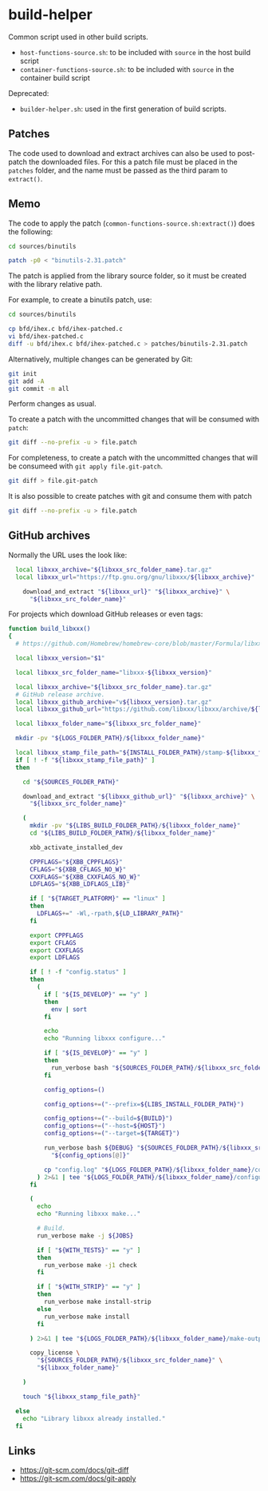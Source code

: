# build-helper

Common script used in other build scripts.

- `host-functions-source.sh`: to be included with `source` in the host build script
- `container-functions-source.sh`: to be included with `source` in the container build script

Deprecated:

- `builder-helper.sh`: used in the first generation of build scripts.

## Patches

The code used to download and extract archives can also be used
to post-patch the downloaded files. For this a patch file must be
placed in the `patches` folder, and the name must be passed as the
third param to `extract()`.

## Memo

The code to apply the patch (`common-functions-source.sh:extract()`) does
the following:

```sh
cd sources/binutils

patch -p0 < "binutils-2.31.patch"
```

The patch is applied from the library source folder, so it must be created
with the library relative path.

For example, to create a binutils patch, use:

```sh
cd sources/binutils

cp bfd/ihex.c bfd/ihex-patched.c
vi bfd/ihex-patched.c
diff -u bfd/ihex.c bfd/ihex-patched.c > patches/binutils-2.31.patch
```

Alternatively, multiple changes can be generated by Git:

```sh
git init
git add -A
git commit -m all
```

Perform changes as usual.

To create a patch with the uncommitted changes that will be consumed
with `patch`:

```sh
git diff --no-prefix -u > file.patch
```

For completeness, to create a patch with the uncommitted changes that
will be consumeed with `git apply file.git-patch`.

```sh
git diff > file.git-patch
```

It is also possible to create patches with git and consume them with patch

```sh
git diff --no-prefix -u > file.patch
```

## GitHub archives

Normally the URL uses the  look like:

```sh
  local libxxx_archive="${libxxx_src_folder_name}.tar.gz"
  local libxxx_url="https://ftp.gnu.org/gnu/libxxx/${libxxx_archive}"

    download_and_extract "${libxxx_url}" "${libxxx_archive}" \
      "${libxxx_src_folder_name}"

```

For projects which download GitHub releases or even tags:

```sh
function build_libxxx()
{
  # https://github.com/Homebrew/homebrew-core/blob/master/Formula/libxxx.rb

  local libxxx_version="$1"

  local libxxx_src_folder_name="libxxx-${libxxx_version}"

  local libxxx_archive="${libxxx_src_folder_name}.tar.gz"
  # GitHub release archive.
  local libxxx_github_archive="v${libxxx_version}.tar.gz"
  local libxxx_github_url="https://github.com/libxxx/libxxx/archive/${libxxx_github_archive}"

  local libxxx_folder_name="${libxxx_src_folder_name}"

  mkdir -pv "${LOGS_FOLDER_PATH}/${libxxx_folder_name}"

  local libxxx_stamp_file_path="${INSTALL_FOLDER_PATH}/stamp-${libxxx_folder_name}-installed"
  if [ ! -f "${libxxx_stamp_file_path}" ]
  then

    cd "${SOURCES_FOLDER_PATH}"

    download_and_extract "${libxxx_github_url}" "${libxxx_archive}" \
      "${libxxx_src_folder_name}"

    (
      mkdir -pv "${LIBS_BUILD_FOLDER_PATH}/${libxxx_folder_name}"
      cd "${LIBS_BUILD_FOLDER_PATH}/${libxxx_folder_name}"

      xbb_activate_installed_dev

      CPPFLAGS="${XBB_CPPFLAGS}"
      CFLAGS="${XBB_CFLAGS_NO_W}"
      CXXFLAGS="${XBB_CXXFLAGS_NO_W}"
      LDFLAGS="${XBB_LDFLAGS_LIB}"

      if [ "${TARGET_PLATFORM}" == "linux" ]
      then
        LDFLAGS+=" -Wl,-rpath,${LD_LIBRARY_PATH}"
      fi

      export CPPFLAGS
      export CFLAGS
      export CXXFLAGS
      export LDFLAGS

      if [ ! -f "config.status" ]
      then
        (
          if [ "${IS_DEVELOP}" == "y" ]
          then
            env | sort
          fi

          echo
          echo "Running libxxx configure..."

          if [ "${IS_DEVELOP}" == "y" ]
          then
            run_verbose bash "${SOURCES_FOLDER_PATH}/${libxxx_src_folder_name}/configure" --help
          fi

          config_options=()

          config_options+=("--prefix=${LIBS_INSTALL_FOLDER_PATH}")

          config_options+=("--build=${BUILD}")
          config_options+=("--host=${HOST}")
          config_options+=("--target=${TARGET}")

          run_verbose bash ${DEBUG} "${SOURCES_FOLDER_PATH}/${libxxx_src_folder_name}/configure" \
            "${config_options[@]}"

          cp "config.log" "${LOGS_FOLDER_PATH}/${libxxx_folder_name}/config-log-$(ndate).txt"
        ) 2>&1 | tee "${LOGS_FOLDER_PATH}/${libxxx_folder_name}/configure-output-$(ndate).txt"
      fi

      (
        echo
        echo "Running libxxx make..."

        # Build.
        run_verbose make -j ${JOBS}

        if [ "${WITH_TESTS}" == "y" ]
        then
          run_verbose make -j1 check
        fi

        if [ "${WITH_STRIP}" == "y" ]
        then
          run_verbose make install-strip
        else
          run_verbose make install
        fi

      ) 2>&1 | tee "${LOGS_FOLDER_PATH}/${libxxx_folder_name}/make-output-$(ndate).txt"

      copy_license \
        "${SOURCES_FOLDER_PATH}/${libxxx_src_folder_name}" \
        "${libxxx_folder_name}"

    )

    touch "${libxxx_stamp_file_path}"

  else
    echo "Library libxxx already installed."
  fi

```

## Links

- <https://git-scm.com/docs/git-diff>
- <https://git-scm.com/docs/git-apply>

